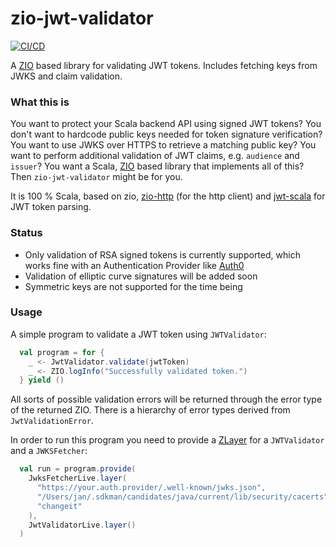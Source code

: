 # zio-jwt-validator

[![CI/CD](https://github.com/janlisse/zio-jwt-validator/actions/workflows/ci.yml/badge.svg)](https://github.com/janlisse/zio-jwt-validator/actions/workflows/ci.yml)

A [ZIO](https://zio.dev/) based library for validating JWT tokens. Includes fetching keys from JWKS and claim validation.

### What this is
You want to protect your Scala backend API using signed JWT tokens?
You don't want to hardcode public keys needed for token signature verification?
You want to use JWKS over HTTPS to retrieve a matching public key?
You want to perform additional validation of JWT claims, e.g. `audience` and `issuer`?
You want a Scala, [ZIO](https://zio.dev/) based library that implements all of this?
Then `zio-jwt-validator` might be for you.

It is 100 % Scala, based on zio, [zio-http](https://github.com/zio/zio-http) (for the http client) and [jwt-scala](https://jwt-scala.github.io/jwt-scala/jwt-core-jwt.html) for JWT token parsing.

### Status
- Only validation of RSA signed tokens is currently supported, which works fine with an Authentication Provider like
[Auth0](https://auth0.com/)
- Validation of elliptic curve signatures will be added soon
- Symmetric keys are not supported for the time being

### Usage
A simple program to validate a JWT token using `JWTValidator`:
```scala
  val program = for {
    _ <- JwtValidator.validate(jwtToken)
    _ <- ZIO.logInfo("Successfully validated token.")
  } yield ()
```
All sorts of possible validation errors will be returned through the error type of the returned ZIO.
There is a hierarchy of error types derived from `JwtValidationError`.

In order to run this program you need to provide a [ZLayer](https://zio.dev/reference/contextual/zlayer/) for a `JWTValidator`
and a `JWKSFetcher`:

```scala
  val run = program.provide(
    JwksFetcherLive.layer(
      "https://your.auth.provider/.well-known/jwks.json",
      "/Users/jan/.sdkman/candidates/java/current/lib/security/cacerts",
      "changeit"
    ),
    JwtValidatorLive.layer()
  )
```







